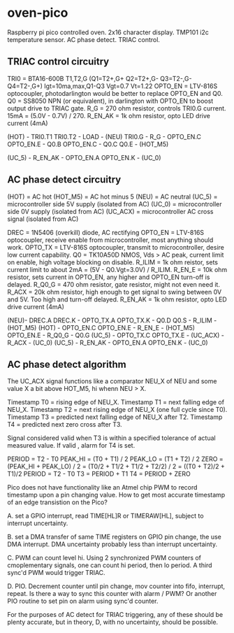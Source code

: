 # oven-pico

Raspberry pi pico controlled oven.
2x16 character display.
TMP101 i2c temperature sensor.
AC phase detect.
TRIAC control.

## TRIAC control circuitry

TRI0    = BTA16-600B T1,T2,G (Q1=T2+,G+ Q2=T2+,G- Q3=T2-,G- Q4=T2-,G+) Igt=10ma,max,Q1-Q3 Vgt=0.7 Vt=1.22
OPTO_EN = LTV-816S optocoupler, photodarlington would be better to replace OPTO_EN and Q0.
Q0      = SS8050 NPN (or equivalent), in darlington with OPTO_EN to boost output drive to TRIAC gate.
R_G     = 270 ohm resistor, controls TRI0.G current. 15mA = (5.0V - 0.7V) / 270.
R_EN_AK = 1k ohm resistor, opto LED drive current (4mA)

(HOT) - TRI0.T1 TRI0.T2 - LOAD - (NEU)
TRI0.G - R_G - OPTO_EN.C OPTO_EN.E - Q0.B
OPTO_EN.C - Q0.C
Q0.E - (HOT_M5)

(UC_5) - R_EN_AK - OPTO_EN.A OPTO_EN.K - (UC_0)

## AC phase detect circuitry

(HOT)    = AC hot
(HOT_M5) = AC hot minus 5
(NEU)    = AC neutral
(UC_5)    = microcontroller side 5V supply (isolated from AC)
(UC_0)    = microcontroller side 0V supply (isolated from AC)
(UC_ACX)  = microcontroller AC cross signal (isolated from AC)

DREC      = 1N5406 (overkill) diode, AC rectifying
OPTO_EN   = LTV-816S optocoupler, receive enable from microcontroller, most anything should work.
OPTO_TX   = LTV-816S optocoupler, transmit to microcontroller, desire low current capability. 
Q0        = TK10A50D NMOS, Vds > AC peak, current limit on enable, high voltage blocking on disable.
R_ILIM    = 1k ohm reistor, sets current limit to about 2mA = (5V - Q0.Vgt=3.0V) / R_ILIM.
R_EN_E    = 10k ohm resistor, sets current in OPTO_EN, any higher and OPTO_EN turn-off is delayed.
R_Q0_G    = 470 ohm resistor, gate resistor, might not even need it.
R_ACX     = 20k ohm resistor, high enough to get signal to swing between 0V and 5V. Too high and turn-off delayed. 
R_EN_AK   = 1k ohm resistor, opto LED drive current (4mA)

(NEU)- DREC.A DREC.K - OPTO_TX.A OPTO_TX.K - Q0.D Q0.S - R_ILIM - (HOT_M5)
(HOT) - OPTO_EN.C OPTO_EN.E - R_EN_E - (HOT_M5)
OPTO_EN.E - R_Q0_G - Q0.G
(UC_5) - OPTO_TX.C OPTO_TX.E - (UC_ACX) - R_ACX - (UC_0)
(UC_5) - R_EN_AK - OPTO_EN.A OPTO_EN.K - (UC_0)

## AC phase detect algorithm

The UC_ACX signal functions like a comparator NEU_X of NEU and some value X a bit above HOT_M5,
hi whenn NEU > X.

Timestamp T0 = rising edge of NEU_X.
Timestamp T1 = next falling edge of NEU_X.
Timestamp T2 = next rising edge of NEU_X (one full cycle since T0).
Timestamp T3 = predicted next falling edge of NEU_X after T2.
Timestamp T4 = predicted next zero cross after T3.

Signal considered valid when T3 is within a specified tolerance of actual measured value. If
valid , alarm for T4 is set.

PERIOD    = T2 - T0
PEAK_HI   = (T0 + T1) / 2
PEAK_LO   = (T1 + T2) / 2
ZERO      = (PEAK_HI + PEAK_LO) / 2 = (T0/2 + T1/2 + T1/2 + T2/2) / 2 = ((T0 + T2)/2 + T1)/2
PERIOD    = T2 - T0
T3        = PERIOD + T1
T4        = PERIOD + ZERO

Pico does not have functionality like an Atmel chip PWM to record timestamp upon a pin changing
value. How to get most accurate timestamp of an edge transistion on the Pico?

A. set a GPIO interrupt, read TIME[HL]R or TIMERAW[HL], subject to interrupt uncertainty.

B. set a DMA transfer of same TIME registers on GPIO pin change, the use DMA interrupt. DMA
   uncertainty probably less than interrupt uncertainty.

C. PWM can count level hi. Using 2 synchronized PWM counters of cmoplementary signals, one can
   count hi period, then lo period. A third sync'd PWM would trigger TRIAC.

D. PIO. Decrement counter until pin change, mov counter into fifo, interrupt, repeat. Is there a
   way to sync this counter with alarm / PWM? Or another PIO routine to set pin on alarm using
   sync'd counter.

For the purposes of AC detect for TRIAC triggering, any of these should be plenty accurate, but
in theory, D, with no uncertainty, should be possible.

